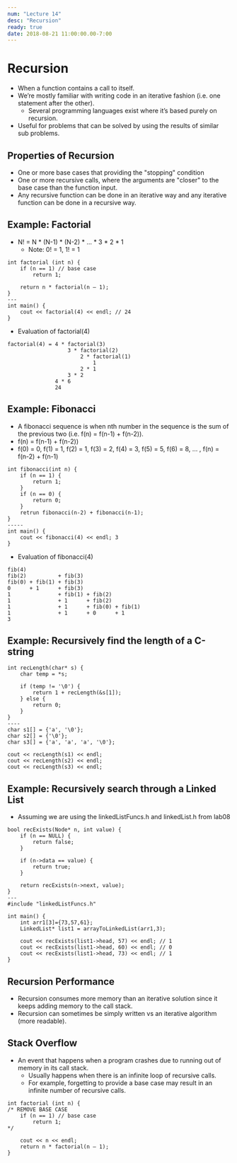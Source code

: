 ```yaml
---
num: "Lecture 14"
desc: "Recursion"
ready: true
date: 2018-08-21 11:00:00.00-7:00
---
```


# Recursion

* When a function contains a call to itself.
* We’re mostly familiar with writing code in an iterative fashion (i.e. one statement after the other).
	* Several programming languages exist where it’s based purely on recursion.
* Useful for problems that can be solved by using the results of similar sub problems.

## Properties of Recursion
* One or more base cases that providing the "stopping" condition
* One or more recursive calls, where the arguments are "closer" to the base case than the function input.
* Any recursive function can be done in an iterative way and any iterative function can be done in a recursive way.

## Example: Factorial

* N! = N * (N-1) * (N-2) * ... * 3 * 2 * 1
	* Note: 0! = 1, 1! = 1

```
int factorial (int n) {
	if (n == 1) // base case
		return 1;

	return n * factorial(n – 1);
}
---
int main() {
	cout << factorial(4) << endl; // 24	
}

```

* Evaluation of factorial(4)

```
factorial(4) = 4 * factorial(3)
                   3 * factorial(2)
                       2 * factorial(1)
                           1
                       2 * 1
                   3 * 2
               4 * 6
               24
```

## Example: Fibonacci

* A fibonacci sequence is when nth number in the sequence is the sum of the previous two (i.e. f(n) = f(n-1) + f(n-2)).
* f(n) = f(n-1) + f(n-2))
* f(0) = 0, f(1) = 1, f(2) = 1, f(3) = 2, f(4) = 3, f(5) = 5, f(6) = 8, … , f(n) = f(n-2) + f(n-1)

```
int fibonacci(int n) {
	if (n == 1) {
		return 1;
	}
	if (n == 0) {
		return 0;
	}
	retrun fibonacci(n-2) + fibonacci(n-1);
}
-----
int main() {
	cout << fibonacci(4) << endl; 3
}
```

* Evaluation of fibonacci(4)

```
fib(4)
fib(2)          + fib(3)
fib(0) + fib(1) + fib(3)
0      + 1      + fib(3)
1               + fib(1) + fib(2)
1               + 1      + fib(2)
1               + 1      + fib(0) + fib(1)
1               + 1      + 0      + 1
3
```

## Example: Recursively find the length of a C-string

```
int recLength(char* s) {
	char temp = *s;

	if (temp != '\0') {
		return 1 + recLength(&s[1]);
	} else {
		return 0;
	}
}
----
char s1[] = {'a', '\0'};
char s2[] = {'\0'};
char s3[] = {'a', 'a', 'a', '\0'};

cout << recLength(s1) << endl;
cout << recLength(s2) << endl;
cout << recLength(s3) << endl;
```

## Example: Recursively search through a Linked List

* Assuming we are using the linkedListFuncs.h and linkedList.h from lab08

```
bool recExists(Node* n, int value) {
	if (n == NULL) {
		return false;
	}

	if (n->data == value) {
		return true;
	}

	return recExists(n->next, value);
}
---
#include "linkedListFuncs.h"

int main() {
	int arr1[3]={73,57,61};
	LinkedList* list1 = arrayToLinkedList(arr1,3);

	cout << recExists(list1->head, 57) << endl; // 1
	cout << recExists(list1->head, 60) << endl; // 0
	cout << recExists(list1->head, 73) << endl; // 1
}
```

## Recursion Performance

* Recursion consumes more memory than an iterative solution since it keeps adding memory to the call stack.
* Recursion can sometimes be simply written vs an iterative algorithm (more readable).

## Stack Overflow

* An event that happens when a program crashes due to running out of memory in its call stack.
	* Usually happens when there is an infinite loop of recursive calls.
	* For example, forgetting to provide a base case may result in an infinite number of recursive calls.

```
int factorial (int n) {
/* REMOVE BASE CASE
	if (n == 1) // base case
		return 1;
*/

	cout << n << endl;
	return n * factorial(n – 1);
}
```

